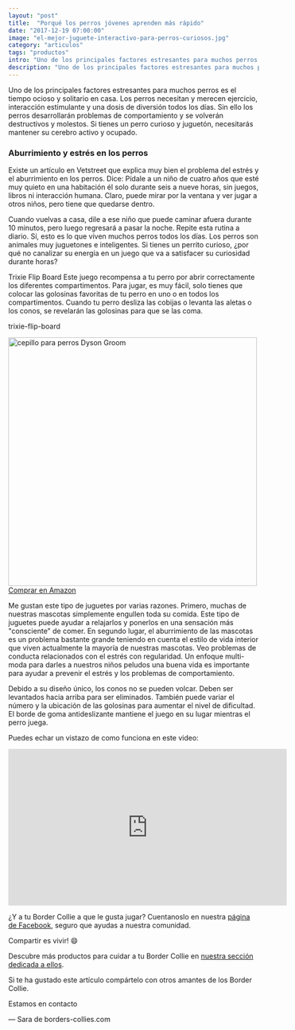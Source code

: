 ```yaml
---
layout: "post"
title:  "Porqué los perros jóvenes aprenden más rápido"
date: "2017-12-19 07:00:00"
image: "el-mejor-juguete-interactivo-para-perros-curiosos.jpg"
category: "articulos"
tags: "productos"
intro: "Uno de los principales factores estresantes para muchos perros es el tiempo ocioso y solitario en casa. Los perros necesitan y merecen ejercicio, interacción estimulante y una"
description: "Uno de los principales factores estresantes para muchos perros es el tiempo ocioso y solitario en casa. Los perros necesitan y merecen ejercicio, interacción estimulante"
---
```


Uno de los principales factores estresantes para muchos perros es el tiempo ocioso y solitario en casa. Los perros necesitan y merecen ejercicio, interacción estimulante y una dosis de diversión todos los días. Sin ello los perros desarrollarán problemas de comportamiento y se volverán destructivos y molestos. Si tienes un perro curioso y juguetón, necesitarás mantener su cerebro activo y ocupado.

### Aburrimiento y estrés en los perros

Existe un artículo en Vetstreet que explica muy bien el problema del estrés y el aburrimiento en los perros. Dice:
Pídale a un niño de cuatro años que esté muy quieto en una habitación él solo durante seis a nueve horas, sin juegos, libros ni interacción humana. Claro, puede mirar por la ventana y ver jugar a otros niños, pero tiene que quedarse dentro.

Cuando vuelvas a casa, dile a ese niño que puede caminar afuera durante 10 minutos, pero luego regresará a pasar la noche. Repite esta rutina a diario. Sí, esto es lo que viven muchos perros todos los días.
Los perros son animales muy juguetones e inteligentes. Si tienes un perrito curioso, ¿por qué no canalizar su energía en un juego que va a satisfacer su curiosidad durante horas?


Trixie Flip Board
Este juego recompensa a tu perro por abrir correctamente los diferentes compartimentos. Para jugar, es muy fácil, solo tienes que colocar las golosinas favoritas de tu perro en uno o en todos los compartimentos. Cuando tu perro desliza las cobijas o levanta las aletas o los conos, se revelarán las golosinas para que se las coma.

trixie-flip-board


<div class="text-center">
  <img src="{{ site.url }}/assets/img/productos/trixie-flip-board.jpg" width="500" height="auto" alt="cepillo para perros Dyson Groom">
</div>
<div class="text-center">
  <a class="button" href="http://amzn.to/2k7hXNQ">Comprar en Amazon</a>
</div>

Me gustan este tipo de juguetes por varias razones. Primero, muchas de nuestras mascotas simplemente engullen toda su comida. Este tipo de juguetes puede ayudar a relajarlos y ponerlos en una sensación más "consciente" de comer.
En segundo lugar, el aburrimiento de las mascotas es un problema bastante grande teniendo en cuenta el estilo de vida interior que viven actualmente la mayoría de nuestras mascotas. Veo problemas de conducta relacionados con el estrés con regularidad. Un enfoque multi-moda para darles a nuestros niños peludos una buena vida es importante para ayudar a prevenir el estrés y los problemas de comportamiento.

Debido a su diseño único, los conos no se pueden volcar. Deben ser levantados hacia arriba para ser eliminados. También puede variar el número y la ubicación de las golosinas para aumentar el nivel de dificultad. El borde de goma antideslizante mantiene el juego en su lugar mientras el perro juega.

Puedes echar un vistazo de como funciona en este video:
<div class="flex-video">
 <iframe width="560" height="315" src="https://www.youtube.com/embed/rAtVUyTLAN4" frameborder="0" gesture="media" allow="encrypted-media" allowfullscreen></iframe>
</div>

¿Y a tu Border Collie a que le gusta jugar? Cuentanoslo en nuestra [página de Facebook](https://www.facebook.com/borderscolliescom/), seguro que ayudas a nuestra comunidad.

Compartir es vivir! 😄

Descubre más productos para cuidar a tu Border Collie en <a href="{{ site.url }}/border-collie-productos/"> nuestra sección dedicada a ellos</a>.

Si te ha gustado este artículo compártelo con otros amantes de los Border Collie.

Estamos en contacto

— Sara de borders-collies.com
